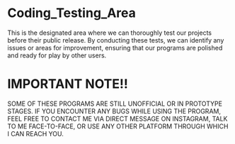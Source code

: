 # Coding_Testing_Area
This is the designated area where we can thoroughly test our projects before their public release. By conducting these tests, we can identify any issues or areas for improvement, ensuring that our programs are polished and ready for play by other users.

# IMPORTANT NOTE!!
SOME OF THESE PROGRAMS ARE STILL UNOFFICIAL OR IN PROTOTYPE STAGES. IF YOU ENCOUNTER ANY BUGS WHILE USING THE PROGRAM, FEEL FREE TO CONTACT ME VIA DIRECT MESSAGE ON INSTAGRAM, TALK TO ME FACE-TO-FACE, OR USE ANY OTHER PLATFORM THROUGH WHICH I CAN REACH YOU.
